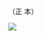 （正 本）

![](https://www.nta.go.jp/tmp/b932a138-0710-4a89-aef7-b8658642ad99/images/d6e4509c7b63ee51e59d2c297f74bf621efbaaf9b90a3c050473f71b64462964.jpg)